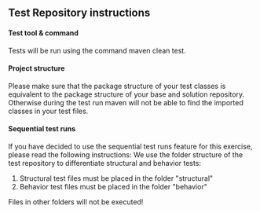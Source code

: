 ## Test Repository instructions

#### Test tool & command
Tests will be run using the command maven clean test.

#### Project structure
Please make sure that the package structure of your test classes is equivalent to the package structure of your base and solution repository.
Otherwise during the test run maven will not be able to find the imported classes in your test files.

#### Sequential test runs
If you have decided to use the sequential test runs feature for this exercise, please read the following instructions:
We use the folder structure of the test repository to differentiate structural and behavior tests:
1. Structural test files must be placed in the folder "structural"
2. Behavior test files must be placed in the folder "behavior"

Files in other folders will not be executed!
